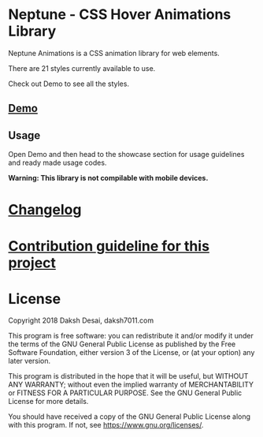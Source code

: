 # Neptune - CSS Hover Animations Library

Neptune Animations is a CSS animation library for web elements.

There are 21 styles currently available to use.

Check out Demo to see all the styles.

## [Demo](https://daksh7011.com/neptune/)

## Usage
Open Demo and then head to the showcase section for usage guidelines and ready made usage codes.

**Warning: This library is not compilable with mobile devices.**



# [Changelog](CHANGELOG)

# [Contribution guideline for this project](CONTRIBUTING.md)

# License

Copyright 2018 Daksh Desai, daksh7011.com

This program is free software: you can redistribute it and/or modify
it under the terms of the GNU General Public License as published by
the Free Software Foundation, either version 3 of the License, or
(at your option) any later version.

This program is distributed in the hope that it will be useful,
but WITHOUT ANY WARRANTY; without even the implied warranty of
MERCHANTABILITY or FITNESS FOR A PARTICULAR PURPOSE.  See the
GNU General Public License for more details.

You should have received a copy of the GNU General Public License
along with this program.  If not, see <https://www.gnu.org/licenses/>.
